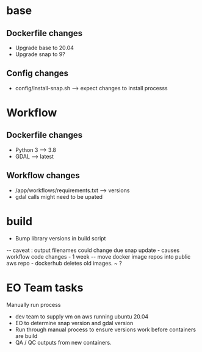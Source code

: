 base
====

Dockerfile changes
------------------

* Upgrade base to 20.04 
* Upgrade snap to 9?


Config changes
--------------

* config/install-snap.sh --> expect changes to install processs

Workflow
========

Dockerfile changes
------------------

* Python 3 --> 3.8
* GDAL --> latest

Workflow changes
----------------

* /app/workflows/requirements.txt --> versions
* gdal calls might need to be upated

build
=====

* Bump library versions in build script

-- caveat : output filenames could change due snap update - causes workflow code changes - 1 week 
-- move docker image repos into public aws repo - dockerhub deletes old images. ~ ?

EO Team tasks
=============

Manually run process
* dev team to supply vm on aws running ubuntu 20.04 
* EO to determine snap version and gdal version
* Run through manual process to ensure versions work before containers are build
* QA / QC outputs from new containers. 
